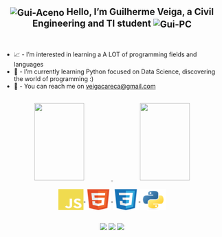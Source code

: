 <div align="center">
  
##  <img align="center" alt="Gui-Aceno" height="100" width="100" src="https://user-images.githubusercontent.com/105989776/171419904-d31350c0-79b9-40f5-ad74-b171b3902008.png"> Hello, I’m Guilherme Veiga, a Civil Engineering and TI student  <img align="center" alt="Gui-PC" height="100" width="100" src="https://user-images.githubusercontent.com/105989776/171419497-108ba7bf-921c-4164-9d60-ab79cadb0a17.png">
<br>

 </div>

- 📈 - I’m interested in learning a A LOT of programming fields and languages
- 🐍 - I’m currently learning Python focused on Data Science, discovering the world of programming :) 
- 📧 - You can reach me on veigacareca@gmail.com
<br>

</div>
  
<div align="center">
  <a href="https://github.com/Veiga-Gui">
  <img height="180em" width="48%" src="https://github-readme-stats.vercel.app/api?username=Veiga-Gui&show_icons=true&theme=merko&includeall_commits=true&count_private=true"/>
  <img height="180em" width="48%" src="https://github-readme-stats.vercel.app/api/top-langs/?username=Veiga-Gui&layout=compact&langs_count=7&theme=merko"/>
</div>
  
<div align="center" style="display: inline_block"><br>
  <img align="center" alt="Js" height="50" width="60" src="https://raw.githubusercontent.com/devicons/devicon/master/icons/javascript/javascript-plain.svg">
  <img align="center" alt="HTML" height="50" width="60" src="https://raw.githubusercontent.com/devicons/devicon/master/icons/html5/html5-original.svg">
  <img align="center" alt="CSS" height="50" width="60" src="https://raw.githubusercontent.com/devicons/devicon/master/icons/css3/css3-original.svg">
  <img align="center" alt="Python" height="50" width="60" src="https://raw.githubusercontent.com/devicons/devicon/master/icons/python/python-original.svg">
</div>
  
  ##
  
<div align="center">
   
  <a href="https://instagram.com/guilhermeveiga99" target="_blank"><img src="https://img.shields.io/badge/-Instagram-%23E4405F?style=for-the-badge&logo=instagram&logoColor=white" target="_blank"></a>
  <a href = "mailto:veigacareca@gmail.com"><img src="https://img.shields.io/badge/-Gmail-%23333?style=for-the-badge&logo=gmail&logoColor=white" target="_blank"></a>
  <a href="https://www.linkedin.com/in/guilherme-veiga-05512a144/" target="_blank"><img src="https://img.shields.io/badge/-LinkedIn-%230077B5?style=for-the-badge&logo=linkedin&logoColor=white" target="_blank"></a> 
  
</div>
